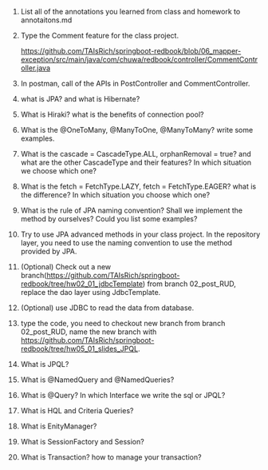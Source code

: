 1.  List all of the annotations you learned from class and homework to annotaitons.md

2.  Type the Comment feature for the class project. 
   
    https://github.com/TAIsRich/springboot-redbook/blob/06_mapper-exception/src/main/java/com/chuwa/redbook/controller/CommentController.java

    
3.  In postman, call of the APIs in PostController and CommentController.
4.  what is JPA? and what is Hibernate?
5.  What is Hiraki? what is the benefits of connection pool?
6.  What is the  @OneToMany, @ManyToOne, @ManyToMany? write some examples.
7. What is the  cascade = CascadeType.ALL, orphanRemoval = true? and what are the other CascadeType and their features? In which situation we choose which one?
8.  What is the  fetch = FetchType.LAZY, fetch = FetchType.EAGER? what is the difference? In which situation you choose which one?
9.  What is the rule of JPA naming convention? Shall we implement the method by ourselves? Could you list some examples?
10. Try to use JPA advanced methods in your class project. In the repository layer, you need to use the naming convention to use the method provided by JPA.
11. (Optional) Check out a new branch(https://github.com/TAIsRich/springboot-redbook/tree/hw02_01_jdbcTemplate) from branch 02_post_RUD, replace the dao layer using JdbcTemplate.
12. (Optional) use JDBC to read the data from database.
13. type the code, you need to checkout new branch from branch 02_post_RUD, name the new branch with https://github.com/TAIsRich/springboot-redbook/tree/hw05_01_slides_JPQL.
14. What is JPQL?
15. What is @NamedQuery and @NamedQueries?
16. What is @Query? In which Interface we write the sql or JPQL?
17.  What is HQL and Criteria Queries?
18. What is EnityManager?
19. What is SessionFactory and Session?
20. What is Transaction? how to manage your transaction?